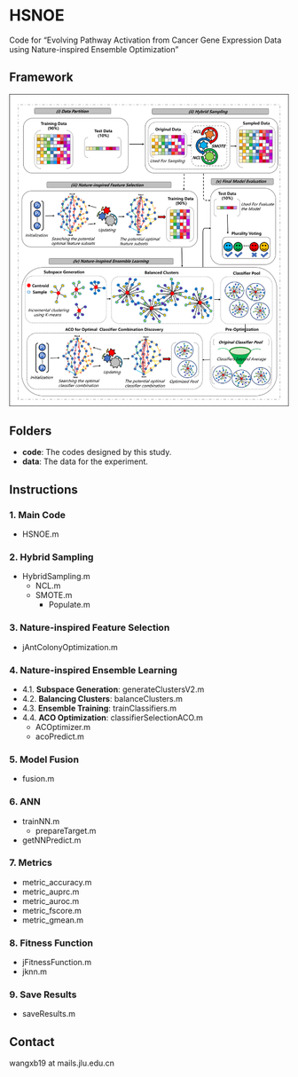 # HSNOE
Code for “Evolving Pathway Activation from Cancer Gene Expression Data using Nature-inspired Ensemble Optimization”

## Framework
![model](https://github.com/wangxb96/HSNOE/blob/main/figures/model.png)

## Folders
- **code**: The codes designed by this study.
- **data**: The data for the experiment.

## Instructions
### 1. Main Code
- HSNOE.m
### 2. Hybrid Sampling
- HybridSampling.m
  - NCL.m
  - SMOTE.m
    - Populate.m
### 3. Nature-inspired Feature Selection
- jAntColonyOptimization.m
### 4. Nature-inspired Ensemble Learning
- 4.1. **Subspace Generation**: generateClustersV2.m
- 4.2. **Balancing Clusters**: balanceClusters.m
- 4.3. **Ensemble Training**: trainClassifiers.m 
- 4.4. **ACO Optimization**: classifierSelectionACO.m
  - ACOptimizer.m
  - acoPredict.m
 ### 5. Model Fusion
 - fusion.m
 ### 6. ANN 
 - trainNN.m
   - prepareTarget.m
 - getNNPredict.m
 ### 7. Metrics
 - metric_accuracy.m
 - metric_auprc.m
 - metric_auroc.m
 - metric_fscore.m
 - metric_gmean.m
 ### 8. Fitness Function
 - jFitnessFunction.m
 - jknn.m
 ### 9. Save Results
 - saveResults.m
## Contact
wangxb19 at mails.jlu.edu.cn
